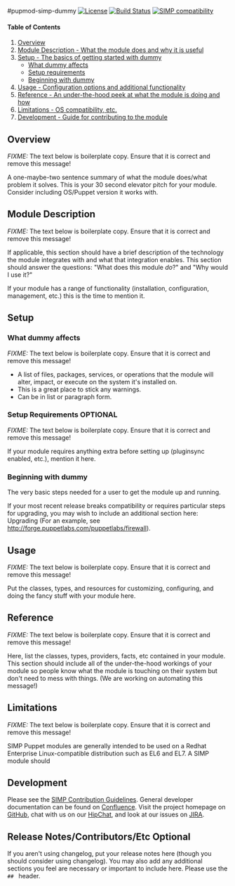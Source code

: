 #pupmod-simp-dummy [![License](http://img.shields.io/:license-apache-blue.svg)](http://www.apache.org/licenses/LICENSE-2.0.html) [![Build Status](https://travis-ci.org/simp/pupmod-simp-dummy.svg)](https://travis-ci.org/simp/pupmod-simp-dummy) [![SIMP compatibility](https://img.shields.io/badge/SIMP%20compatibility-4.2.*%2F5.1.*-orange.svg)](https://img.shields.io/badge/SIMP%20compatibility-4.2.*%2F5.1.*-orange.svg)

#### Table of Contents

1. [Overview](#overview)
2. [Module Description - What the module does and why it is useful](#module-description)
3. [Setup - The basics of getting started with dummy](#setup)
    * [What dummy affects](#what-dummy-affects)
    * [Setup requirements](#setup-requirements)
    * [Beginning with dummy](#beginning-with-dummy)
4. [Usage - Configuration options and additional functionality](#usage)
5. [Reference - An under-the-hood peek at what the module is doing and how](#reference)
5. [Limitations - OS compatibility, etc.](#limitations)
6. [Development - Guide for contributing to the module](#development)

## Overview

*FIXME:* The text below is boilerplate copy.  Ensure that it is correct and remove this message!

A one-maybe-two sentence summary of what the module does/what problem it solves. This is your 30 second elevator pitch for your module. Consider including OS/Puppet version it works with.

## Module Description

*FIXME:* The text below is boilerplate copy.  Ensure that it is correct and remove this message!

If applicable, this section should have a brief description of the technology the module integrates with and what that integration enables. This section should answer the questions: "What does this module *do*?" and "Why would I use it?"

If your module has a range of functionality (installation, configuration, management, etc.) this is the time to mention it.

## Setup

### What dummy affects

*FIXME:* The text below is boilerplate copy.  Ensure that it is correct and remove this message!

* A list of files, packages, services, or operations that the module will alter, impact, or execute on the system it's installed on.
* This is a great place to stick any warnings.
* Can be in list or paragraph form.

### Setup Requirements **OPTIONAL**

*FIXME:* The text below is boilerplate copy.  Ensure that it is correct and remove this message!

If your module requires anything extra before setting up (pluginsync enabled, etc.), mention it here.

### Beginning with dummy

The very basic steps needed for a user to get the module up and running.

If your most recent release breaks compatibility or requires particular steps for upgrading, you may wish to include an additional section here: Upgrading (For an example, see http://forge.puppetlabs.com/puppetlabs/firewall).

## Usage

*FIXME:* The text below is boilerplate copy.  Ensure that it is correct and remove this message!

Put the classes, types, and resources for customizing, configuring, and doing the fancy stuff with your module here.

## Reference

*FIXME:* The text below is boilerplate copy.  Ensure that it is correct and remove this message!

Here, list the classes, types, providers, facts, etc contained in your module. This section should include all of the under-the-hood workings of your module so people know what the module is touching on their system but don't need to mess with things. (We are working on automating this message!)

## Limitations

*FIXME:* The text below is boilerplate copy.  Ensure that it is correct and remove this message!

SIMP Puppet modules are generally intended to be used on a Redhat Enterprise Linux-compatible distribution such as EL6 and EL7.  A SIMP module should

## Development

Please see the [SIMP Contribution Guidelines](https://simp-project.atlassian.net/wiki/display/SD/Contributing+to+SIMP).
General developer documentation can be found on [Confluence](https://simp-project.atlassian.net/wiki/display/SD/SIMP+Development+Home).
Visit the project homepage on [GitHub](https://github.com/NationalSecurityAgency/SIMP), chat with us on our [HipChat](https://simp-project.hipchat.com/), and look at our issues on  [JIRA](https://simp-project.atlassian.net/).

## Release Notes/Contributors/Etc **Optional**

If you aren't using changelog, put your release notes here (though you should consider using changelog). You may also add any additional sections you feel are necessary or important to include here. Please use the `## ` header.

